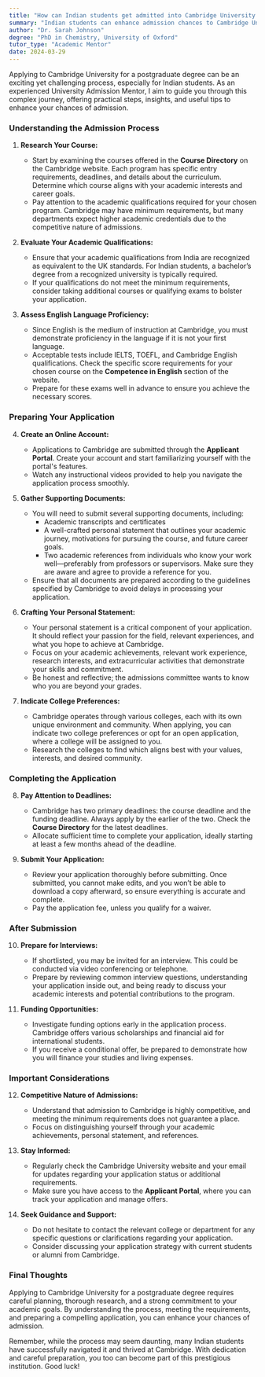 ```yaml
---
title: "How can Indian students get admitted into Cambridge University for a postgraduate degree?"
summary: "Indian students can enhance admission chances to Cambridge University for postgraduate degrees by researching courses, understanding entry requirements, and preparing well."
author: "Dr. Sarah Johnson"
degree: "PhD in Chemistry, University of Oxford"
tutor_type: "Academic Mentor"
date: 2024-03-29
---
```


Applying to Cambridge University for a postgraduate degree can be an exciting yet challenging process, especially for Indian students. As an experienced University Admission Mentor, I aim to guide you through this complex journey, offering practical steps, insights, and useful tips to enhance your chances of admission. 

### Understanding the Admission Process

1. **Research Your Course:**
   - Start by examining the courses offered in the **Course Directory** on the Cambridge website. Each program has specific entry requirements, deadlines, and details about the curriculum. Determine which course aligns with your academic interests and career goals.
   - Pay attention to the academic qualifications required for your chosen program. Cambridge may have minimum requirements, but many departments expect higher academic credentials due to the competitive nature of admissions.

2. **Evaluate Your Academic Qualifications:**
   - Ensure that your academic qualifications from India are recognized as equivalent to the UK standards. For Indian students, a bachelor’s degree from a recognized university is typically required.
   - If your qualifications do not meet the minimum requirements, consider taking additional courses or qualifying exams to bolster your application.

3. **Assess English Language Proficiency:**
   - Since English is the medium of instruction at Cambridge, you must demonstrate proficiency in the language if it is not your first language. 
   - Acceptable tests include IELTS, TOEFL, and Cambridge English qualifications. Check the specific score requirements for your chosen course on the **Competence in English** section of the website.
   - Prepare for these exams well in advance to ensure you achieve the necessary scores.

### Preparing Your Application

4. **Create an Online Account:**
   - Applications to Cambridge are submitted through the **Applicant Portal**. Create your account and start familiarizing yourself with the portal's features.
   - Watch any instructional videos provided to help you navigate the application process smoothly.

5. **Gather Supporting Documents:**
   - You will need to submit several supporting documents, including:
     - Academic transcripts and certificates
     - A well-crafted personal statement that outlines your academic journey, motivations for pursuing the course, and future career goals.
     - Two academic references from individuals who know your work well—preferably from professors or supervisors. Make sure they are aware and agree to provide a reference for you.
   - Ensure that all documents are prepared according to the guidelines specified by Cambridge to avoid delays in processing your application.

6. **Crafting Your Personal Statement:**
   - Your personal statement is a critical component of your application. It should reflect your passion for the field, relevant experiences, and what you hope to achieve at Cambridge.
   - Focus on your academic achievements, relevant work experience, research interests, and extracurricular activities that demonstrate your skills and commitment.
   - Be honest and reflective; the admissions committee wants to know who you are beyond your grades.

7. **Indicate College Preferences:**
   - Cambridge operates through various colleges, each with its own unique environment and community. When applying, you can indicate two college preferences or opt for an open application, where a college will be assigned to you.
   - Research the colleges to find which aligns best with your values, interests, and desired community.

### Completing the Application

8. **Pay Attention to Deadlines:**
   - Cambridge has two primary deadlines: the course deadline and the funding deadline. Always apply by the earlier of the two. Check the **Course Directory** for the latest deadlines.
   - Allocate sufficient time to complete your application, ideally starting at least a few months ahead of the deadline.

9. **Submit Your Application:**
   - Review your application thoroughly before submitting. Once submitted, you cannot make edits, and you won’t be able to download a copy afterward, so ensure everything is accurate and complete.
   - Pay the application fee, unless you qualify for a waiver.

### After Submission

10. **Prepare for Interviews:**
    - If shortlisted, you may be invited for an interview. This could be conducted via video conferencing or telephone. 
    - Prepare by reviewing common interview questions, understanding your application inside out, and being ready to discuss your academic interests and potential contributions to the program.

11. **Funding Opportunities:**
    - Investigate funding options early in the application process. Cambridge offers various scholarships and financial aid for international students.
    - If you receive a conditional offer, be prepared to demonstrate how you will finance your studies and living expenses.

### Important Considerations

12. **Competitive Nature of Admissions:**
    - Understand that admission to Cambridge is highly competitive, and meeting the minimum requirements does not guarantee a place. 
    - Focus on distinguishing yourself through your academic achievements, personal statement, and references.

13. **Stay Informed:**
    - Regularly check the Cambridge University website and your email for updates regarding your application status or additional requirements.
    - Make sure you have access to the **Applicant Portal**, where you can track your application and manage offers.

14. **Seek Guidance and Support:**
    - Do not hesitate to contact the relevant college or department for any specific questions or clarifications regarding your application.
    - Consider discussing your application strategy with current students or alumni from Cambridge.

### Final Thoughts

Applying to Cambridge University for a postgraduate degree requires careful planning, thorough research, and a strong commitment to your academic goals. By understanding the process, meeting the requirements, and preparing a compelling application, you can enhance your chances of admission.

Remember, while the process may seem daunting, many Indian students have successfully navigated it and thrived at Cambridge. With dedication and careful preparation, you too can become part of this prestigious institution. Good luck!
    
